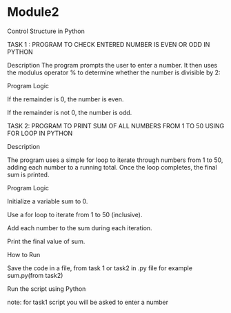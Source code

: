 # Module2

Control Structure in Python



TASK 1 : PROGRAM TO CHECK ENTERED NUMBER IS EVEN OR ODD IN PYTHON


Description
The program prompts the user to enter a number. It then uses the modulus operator % to determine whether the number is divisible by 2:


Program Logic

If the remainder is 0, the number is even.

If the remainder is not 0, the number is odd.




TASK 2: PROGRAM TO PRINT SUM OF ALL NUMBERS FROM 1 TO 50 USING FOR LOOP IN PYTHON

Description

The program uses a simple for loop to iterate through numbers from 1 to 50, adding each number to a running total. Once the loop completes, the final sum is printed.


Program Logic

Initialize a variable sum to 0.

Use a for loop to iterate from 1 to 50 (inclusive).

Add each number to the sum during each iteration.

Print the final value of sum.



How to Run

Save the code in a file, from task 1 or task2 in .py file for example sum.py(from task2)

Run the script using Python

note:
for task1 script you will be asked to enter a number
